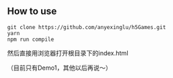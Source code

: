 ## How to use

```
git clone https://github.com/anyexinglu/h5Games.git
yarn
npm run compile
```
然后直接用浏览器打开根目录下的index.html

（目前只有Demo1，其他以后再说～）
